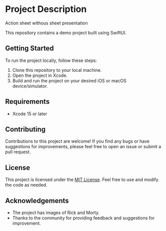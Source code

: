# Project Description

Action sheet withous sheet presentation

This repository contains a demo project built using SwiftUI. 

## Getting Started

To run the project locally, follow these steps:

1. Clone this repository to your local machine.
2. Open the project in Xcode.
3. Build and run the project on your desired iOS or macOS device/simulator.

## Requirements

- Xcode 15 or later

## Contributing

Contributions to this project are welcome! If you find any bugs or have suggestions for improvements, please feel free to open an issue or submit a pull request.

## License

This project is licensed under the [MIT License](LICENSE). Feel free to use and modify the code as needed.

## Acknowledgements

- The project has images of Rick and Morty.
- Thanks to the community for providing feedback and suggestions for improvement.


